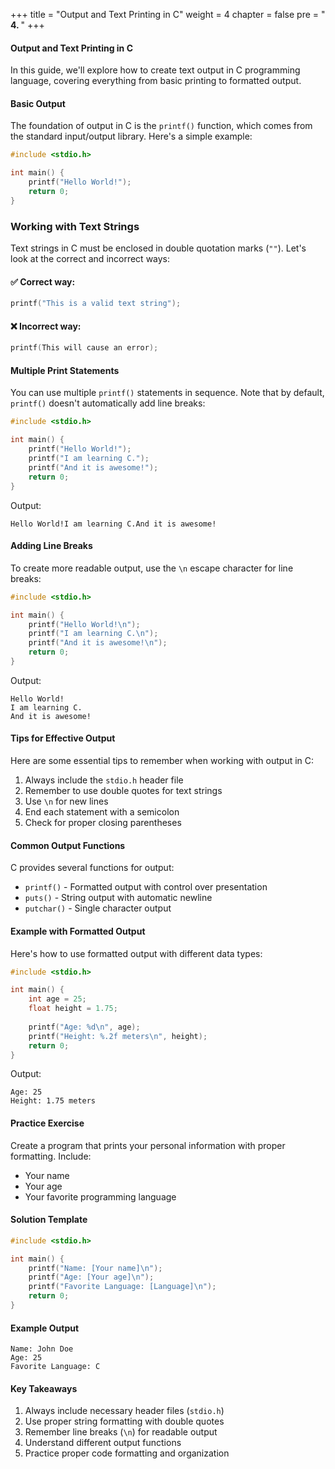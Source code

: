 +++
title = "Output and Text Printing in C"
weight = 4
chapter = false
pre = " <b> 4. </b> "
+++


#### Output and Text Printing in C

In this guide, we'll explore how to create text output in C programming language, covering everything from basic printing to formatted output.

#### Basic Output

The foundation of output in C is the `printf()` function, which comes from the standard input/output library. Here's a simple example:

```c
#include <stdio.h>

int main() {
    printf("Hello World!");
    return 0;
}
```

### Working with Text Strings

Text strings in C must be enclosed in double quotation marks (`""`). Let's look at the correct and incorrect ways:

#### ✅ Correct way:
```c
printf("This is a valid text string");
```

#### ❌ Incorrect way:
```c
printf(This will cause an error);
```

#### Multiple Print Statements

You can use multiple `printf()` statements in sequence. Note that by default, `printf()` doesn't automatically add line breaks:

```c
#include <stdio.h>

int main() {
    printf("Hello World!");
    printf("I am learning C.");
    printf("And it is awesome!");
    return 0;
}
```

Output:
```
Hello World!I am learning C.And it is awesome!
```

#### Adding Line Breaks

To create more readable output, use the `\n` escape character for line breaks:

```c
#include <stdio.h>

int main() {
    printf("Hello World!\n");
    printf("I am learning C.\n");
    printf("And it is awesome!\n");
    return 0;
}
```

Output:
```
Hello World!
I am learning C.
And it is awesome!
```

#### Tips for Effective Output

Here are some essential tips to remember when working with output in C:

1. Always include the `stdio.h` header file
2. Remember to use double quotes for text strings
3. Use `\n` for new lines
4. End each statement with a semicolon
5. Check for proper closing parentheses

#### Common Output Functions

C provides several functions for output:

- `printf()` - Formatted output with control over presentation
- `puts()` - String output with automatic newline
- `putchar()` - Single character output

#### Example with Formatted Output

Here's how to use formatted output with different data types:

```c
#include <stdio.h>

int main() {
    int age = 25;
    float height = 1.75;
    
    printf("Age: %d\n", age);
    printf("Height: %.2f meters\n", height);
    return 0;
}
```

Output:
```
Age: 25
Height: 1.75 meters
```

#### Practice Exercise

Create a program that prints your personal information with proper formatting. Include:
- Your name
- Your age
- Your favorite programming language

#### Solution Template
```c
#include <stdio.h>

int main() {
    printf("Name: [Your name]\n");
    printf("Age: [Your age]\n");
    printf("Favorite Language: [Language]\n");
    return 0;
}
```

#### Example Output
```
Name: John Doe
Age: 25
Favorite Language: C
```

#### Key Takeaways

1. Always include necessary header files (`stdio.h`)
2. Use proper string formatting with double quotes
3. Remember line breaks (`\n`) for readable output
4. Understand different output functions
5. Practice proper code formatting and organization

